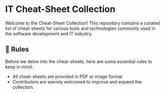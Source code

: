 # IT Cheat-Sheet Collection

Welcome to the Cheat-Sheet Collection! This repository contains a curated list of cheat-sheets for various tools and technologies commonly used in the software development and IT industry.

## :scroll: Rules

Before we delve into the cheat-sheets, here are some essential rules to keep in mind:

* All cheat-sheets are provided in PDF or image format
* Contributors are warmly welcomed to improve and expand the collection.
